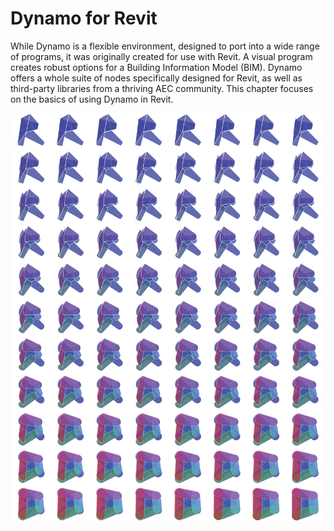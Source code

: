 # Dynamo for Revit

While Dynamo is a flexible environment, designed to port into a wide range of programs, it was originally created for use with Revit. A visual program creates robust options for a Building Information Model (BIM). Dynamo offers a whole suite of nodes specifically designed for Revit, as well as third-party libraries from a thriving AEC community. This chapter focuses on the basics of using Dynamo in Revit.

![](<./images/Dynamo for Revit-01.jpg>)
